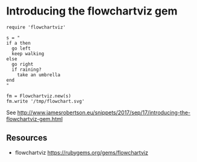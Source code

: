 # Introducing the flowchartviz gem

    require 'flowchartviz' 

    s = "
    if a then
      go left
      keep walking
    else
      go right
      if raining?
        take an umbrella
    end
    "

    fm = Flowchartviz.new(s)
    fm.write '/tmp/flowchart.svg'

See http://www.jamesrobertson.eu/snippets/2017/sep/17/introducing-the-flowchartviz-gem.html

## Resources

* flowchartviz https://rubygems.org/gems/flowchartviz

